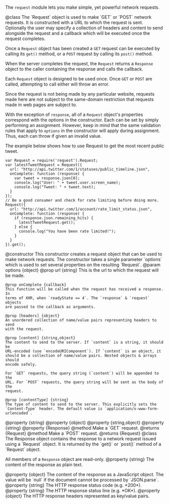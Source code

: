 The `request` module lets you make simple, yet powerful network requests.

<api name="Request">
@class
The `Request` object is used to make `GET` or `POST` network requests. It is
constructed with a URL to which the request is sent. Optionally the user may
specify a collection of headers and content to send alongside the request and
a callback which will be executed once the request completes.

Once a `Request` object has been created a `GET` request can be executed by
calling its `get()` method, or a `POST` request by calling its `post()` method.

When the server completes the request, the `Request` returns a
`Response` object to the caller containing the response and calls the callback.

Each `Request` object is designed to be used once. Once `GET` or `POST` are
called, attempting to call either will throw an error.

Since the request is not being made by any particular website, requests made
here are not subject to the same-domain restriction that requests made in web
pages are subject to.

With the exception of `response`, all of a `Request` object's properties
correspond with the options in the constructor. Each can be set by simply
performing an assignment. However, keep in mind that the same validation rules
that apply to `options` in the constructor will apply during assignment. Thus,
each can throw if given an invalid value.

The example below shows how to use Request to get the most recent public tweet.

    var Request = require('request').Request;
    var latestTweetRequest = Request({
      url: "http://api.twitter.com/1/statuses/public_timeline.json",
      onComplete: function (response) {
        var tweet = response.json[0];
        console.log("User: " + tweet.user.screen_name);
        console.log("Tweet: " + tweet.text);
      }
    });
    // Be a good consumer and check for rate limiting before doing more.
    Request({
      url: "http://api.twitter.com/1/account/rate_limit_status.json",
      onComplete: function (response) {
        if (response.json.remaining_hits) {
          latestTweetRequest.get();
        } else {
          console.log("You have been rate limited!");
        }
      }
    }).get();

<api name="Request">
@constructor
This constructor creates a request object that can be used to make network
requests. The constructor takes a single parameter `options` which is used to
set several properties on the resulting `Request`.
@param options {object}
    @prop url {string}
    This is the url to which the request will be made.

    @prop onComplete {callback}
    This function will be called when the request has received a response. In
    terms of XHR, when `readyState == 4`. The `response` & `request` objects
    are passed to the callback as arguments.

    @prop [headers] {object}
    An unordered collection of name/value pairs representing headers to send
    with the request.

    @prop [content] {string,object}
    The content to send to the server. If `content` is a string, it should be
    URL-encoded (use `encodeURIComponent`). If `content` is an object, it
    should be a collection of name/value pairs. Nested objects & arrays should
    encode safely.

    For `GET` requests, the query string (`content`) will be appended to the
    URL. For `POST` requests, the query string will be sent as the body of the
    request.

    @prop [contentType] {string}
    The type of content to send to the server. This explicitly sets the
    `Content-Type` header. The default value is `application/x-www-form-urlencoded`.
</api>

<api name="url">
@property {string}
</api>

<api name="headers">
@property {object}
</api>

<api name="content">
@property {string,object}
</api>

<api name="contentType">
@property {string}
</api>

<api name="response">
@property {Response}
</api>

<api name="get">
@method
Make a `GET` request.
@returns {Request}
</api>

<api name="post">
@method
Make a `POST` request.
@returns {Request}
</api>
</api>


<api name="Response">
@class
The Response object contains the response to a network request issued using a
`Request` object. It is returned by the `get()` or `post()` method of a
`Request` object.

All members of a `Response` object are read-only.
<api name="text">
@property {string}
The content of the response as plain text.
</api>

<api name="json">
@property {object}
The content of the response as a JavaScript object. The value will be `null`
if the document cannot be processed by `JSON.parse`.
</api>

<api name="status">
@property {string}
The HTTP response status code (e.g. *200*).
</api>

<api name="statusText">
@property {string}
The HTTP response status line (e.g. *OK*).
</api>

<api name="headers">
@property {object}
The HTTP response headers represented as key/value pairs.
</api>
</api>
